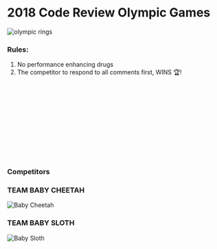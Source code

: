 # 2018 Code Review Olympic Games

![olympic rings](https://cdn.colorlib.com/wp/wp-content/uploads/sites/2/2014/02/Olympic-logo.png)


### Rules: 
1. No performance enhancing drugs
3. The competitor to respond to all comments first, WINS 🏆!

<br><br><br><br><br><br><br><br><br><br>






### Competitors

### TEAM BABY CHEETAH

![Baby Cheetah](https://i.pinimg.com/736x/b1/a1/c9/b1a1c944874fe894f1cdc2aa713461d7--baby-cheetahs-cubs.jpg)

### TEAM BABY SLOTH

![Baby Sloth](https://static.boredpanda.com/blog/wp-content/uploads/2017/02/rescued-baby-sloths-conversation-fb.png)
